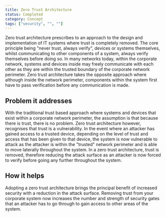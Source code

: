 ```yaml
---
title: Zero Trust Architecture
status: Completed
category: Concept
tags: ["security", "", ""]
---
```


Zero trust architecture prescribes to an approach to the design and implementation of IT systems 
where trust is completely removed. 
The core principle being "never trust, always verify", devices or systems themselves, 
whilst communicating to other components of a system, always verify themselves before doing so. 
In many networks today, within the corporate network, systems and devices inside may freely communicate with each other 
as they are within the trusted boundary of the corporate network perimeter. 
Zero trust architecture takes the opposite approach where although inside the network perimeter, 
components within the system first have to pass verification before any communication is made.

## Problem it addresses

With the traditional trust based approach where systems and devices that exist within a corporate network perimeter, 
the assumption is that because there is trust, there is no problem. 
Zero trust architecture however, recognises that trust is a vulnerability. 
In the event where an attacker has gained access to a trusted device, 
depending on the level of trust and access that has been given to that device, 
the system is now vulnerable to attack 
as the attacker is within the "trusted" network perimeter and is able to move laterally throughout the system. 
In a zero trust architecture, trust is removed, therefore reducing the attack surface 
as an attacker is now forced to verify before going any further throughout the system.

## How it helps

Adopting a zero trust architecture brings the principal benefit of increased security 
with a reduction in the attack surface. 
Removing trust from your corporate system now increases the number and strength of security gates 
that an attacker has to go through to gain access to other areas of the system.
